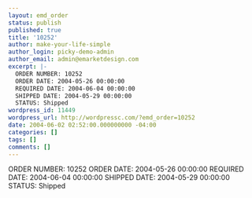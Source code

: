 ```yaml
---
layout: emd_order
status: publish
published: true
title: '10252'
author: make-your-life-simple
author_login: picky-demo-admin
author_email: admin@emarketdesign.com
excerpt: |-
  ORDER NUMBER: 10252
  ORDER DATE: 2004-05-26 00:00:00
  REQUIRED DATE: 2004-06-04 00:00:00
  SHIPPED DATE: 2004-05-29 00:00:00
  STATUS: Shipped
wordpress_id: 11449
wordpress_url: http://wordpressc.com/?emd_order=10252
date: 2004-06-02 02:52:00.000000000 -04:00
categories: []
tags: []
comments: []
---
```

ORDER NUMBER: 10252
ORDER DATE: 2004-05-26 00:00:00
REQUIRED DATE: 2004-06-04 00:00:00
SHIPPED DATE: 2004-05-29 00:00:00
STATUS: Shipped
